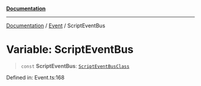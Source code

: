 [**Documentation**](../../../README.md)

***

[Documentation](../../../globals.md) / [Event](../README.md) / ScriptEventBus

# Variable: ScriptEventBus

> `const` **ScriptEventBus**: [`ScriptEventBusClass`](../classes/ScriptEventBusClass.md)

Defined in: Event.ts:168
